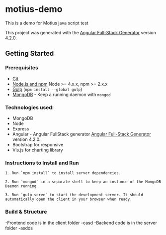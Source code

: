 # motius-demo

This is a demo for Motius java script test

This project was generated with the [Angular Full-Stack Generator](https://github.com/DaftMonk/generator-angular-fullstack) version 4.2.0.

## Getting Started

### Prerequisites

- [Git](https://git-scm.com/)
- [Node.js and npm](nodejs.org) Node >= 4.x.x, npm >= 2.x.x
- [Gulp](http://gulpjs.com/) (`npm install --global gulp`)
- [MongoDB](https://www.mongodb.org/) - Keep a running daemon with `mongod`

### Technologies used:
- 	MongoDB
- 	Node
- 	Express
- 	Angular - Angular FullStack generator [Angular Full-Stack Generator](https://github.com/DaftMonk/generator-angular-fullstack) version 4.2.0.
- 	Bootstrap for responsive
- 	Vis.js for charting library

### Instructions to Install and Run

	1. Run `npm install` to install server dependencies.

	2. Run `mongod` in a separate shell to keep an instance of the MongoDB Daemon running

	3. Run `gulp serve` to start the development server. It should automatically open the client in your browser when ready.

### Build & Structure

-Frontend code is in the client folder
	-casd
-Backend code is in the server folder
	-asdds
